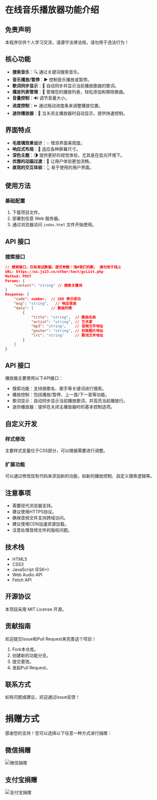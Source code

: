 # 在线音乐播放器功能介绍

## 免责声明
本程序仅供个人学习交流，请遵守法律法规，请勿用于违法行为！

## 核心功能
- **搜索音乐**：🔍 通过关键词搜索音乐。
- **音乐播放/暂停**：▶️ 控制音乐播放或暂停。
- **歌词同步显示**：📃 自动同步并显示当前播放歌曲的歌词。
- **播放列表管理**：🎵 管理您的播放列表，轻松添加和移除歌曲。
- **音量控制**：🔊 调节音量大小。
- **进度控制**：⏩ 通过拖动进度条来调整播放位置。
- **迷你播放器**：🎵 当关闭主播放器时自动显示，提供快速控制。

## 界面特点
- **毛玻璃效果设计**：💡 增添界面美观度。
- **响应式布局**：📱 适应各种屏幕尺寸。
- **深色主题**：🌗 提供更好的视觉体验，尤其是在低光环境下。
- **优雅的动画过渡**：🎨 让用户体验更加流畅。
- **直观的交互体验**：👆 易于使用的用户界面。

## 使用方法
### 基础配置
1. 下载项目文件。
2. 部署到任意 Web 服务器。
3. 通过浏览器访问 `index.html` 文件开始使用。

## API 接口

### 搜索接口

```json
// 搜索接口，仅有测试数据，提交参数：浅#我们的歌， 请勿用于线上
URL: https://us.jx23.cn/other/test/gcList.php
Method: POST
Params: {
    "content": "string" // 搜索关键词
}
Response: {
    "code": number,  // 200 表示成功
    "msg": "string",   // 响应信息
    "data": [        // 歌曲列表
        {
            "title": "string",  // 歌曲名称
            "artist": "string", // 艺术家
            "mp3": "string",    // 音频文件地址
            "poster": "string", // 封面图片地址
            "lrc": "string"     // 歌词文件地址
        }
    ]
}
```
## API 接口
播放器主要使用以下API接口：
- 搜索功能：支持按歌名、歌手等关键词进行搜索。
- 播放控制：包括播放/暂停、上一首/下一首等功能。
- 歌词显示：自动同步显示当前播放歌词，并高亮当前播放行。
- 迷你播放器：提供在关闭主播放器时的基本控制选项。

## 自定义开发
### 样式修改
主要样式变量位于CSS部分，可以根据需要进行调整。

### 扩展功能
可以通过修改现有代码来添加新的功能，如新的播放控制、自定义搜索逻辑等。

## 注意事项
- 需要现代浏览器支持。
- 建议使用HTTPS协议。
- 确保音频文件支持跨域访问。
- 建议使用CDN加速资源加载。
- 注意处理音频文件的版权问题。

## 技术栈
- HTML5
- CSS3
- JavaScript (ES6+)
- Web Audio API
- Fetch API

## 开源协议
本项目采用 MIT License 开源。

## 贡献指南
欢迎提交Issue和Pull Request来完善这个项目！
1. Fork本仓库。
2. 创建新的功能分支。
3. 提交更改。
4. 发起Pull Request。

## 联系方式
如有问题或建议，欢迎通过Issue反馈！

# 捐赠方式

感谢您的支持！您可以选择以下任意一种方式进行捐赠：

## 微信捐赠
![微信捐赠]([这里填入你的微信捐赠二维码图片链接](https://picabstract-preview-ftn.weiyun.com/ftn_pic_abs_v3/c0679bb11e9c24dbdc5e57298b5a015ba48ab8b0caf8a1d3cc7d9bcb5829e352867c1ccbca01eb90025e998fc3469dff?pictype=scale&from=30013&version=3.3.3.3&fname=tmp_F5C0617271635B268801E7BA66B25F6C.png&size=750))

## 支付宝捐赠
![支付宝捐赠]([这里填入你的支付宝捐赠二维码图片链接](https://picabstract-preview-ftn.weiyun.com/ftn_pic_abs_v3/8e02bc4724d4799b284dde1801b773c5719e36da44cb8cf27d3012c822edc8f15117804df0edc68c7dd01dfed1ef319b?pictype=scale&from=30013&version=3.3.3.3&fname=tmp_E8AC911468F98DBC6588B8BAE4736EC5.jpg&size=750))
